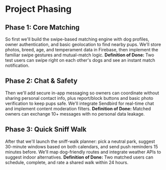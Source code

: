 # Project Phasing

## Phase 1: Core Matching
So first we'll build the swipe-based matching engine with dog profiles, owner authentication, and basic geolocation to find nearby pups. We'll store photos, breed, age, and temperament data in Firebase, then implement the familiar swipe gestures and mutual-match logic. **Definition of Done:** Two test users can swipe right on each other's dogs and see an instant match notification.

## Phase 2: Chat & Safety
Then we'll add secure in-app messaging so owners can coordinate without sharing personal contact info, plus report/block buttons and basic photo verification to keep pups safe. We'll integrate Sendbird for real-time chat and implement content moderation filters. **Definition of Done:** Matched owners can exchange 10+ messages with no personal data leakage.

## Phase 3: Quick Sniff Walk
After that we'll launch the sniff-walk planner: pick a neutral park, suggest 30-minute windows based on both calendars, and send push reminders 15 minutes before. We'll map dog-friendly routes and integrate weather APIs to suggest indoor alternatives. **Definition of Done:** Two matched users can schedule, complete, and rate a shared walk within 24 hours.